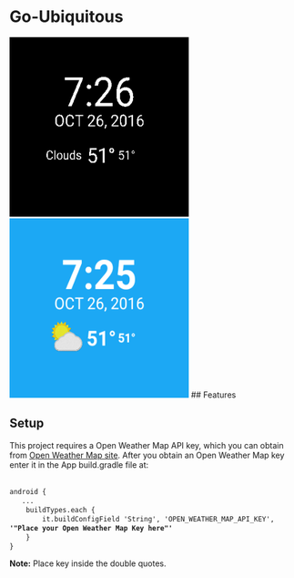 # Go-Ubiquitous
<img src="./wear/src/main/res/drawable/Ambient.png" width="315" height="315 &nbsp"/>

<img src="./wear/src/main/res/drawable/interactive.png" width="315" height="315"/>
## Features

## Setup
This project requires a Open Weather Map API key, which you can obtain from [Open Weather Map site](https://openweathermap.org/api). After you obtain an Open Weather Map key enter it in the App build.gradle file at:
<pre><code>
android {
   ...
    buildTypes.each {
        it.buildConfigField 'String', 'OPEN_WEATHER_MAP_API_KEY', <b>'"Place your Open Weather Map Key here"'</b>
    }
}
</code></pre>
<b>Note:</b> Place key inside the double quotes. 

